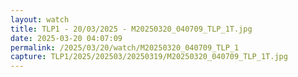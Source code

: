 ```yaml
---
layout: watch
title: TLP1 - 20/03/2025 - M20250320_040709_TLP_1T.jpg
date: 2025-03-20 04:07:09
permalink: /2025/03/20/watch/M20250320_040709_TLP_1
capture: TLP1/2025/202503/20250319/M20250320_040709_TLP_1T.jpg
---
```

